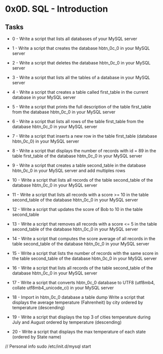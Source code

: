 # 0x0D. SQL - Introduction # 

## Tasks ##

* 0 - Write a script that lists all databases of your MySQL server

* 1 - Write a script that creates the database hbtn_0c_0 in your MySQL server

* 2 - Write a script that deletes the database hbtn_0c_0 in your MySQL server

* 3 - Write a script that lists all the tables of a database in your MySQL server

* 4 - Write a script that creates a table called first_table in the current database in your MySQL server

* 5 - Write a script that prints the full description of the table first_table from the database hbtn_0c_0 in your MySQL server

* 6 - Write a script that lists all rows of the table first_table from the database hbtn_0c_0 in your MySQL server

* 7 - Write a script that inserts a new row in the table first_table (database hbtn_0c_0) in your MySQL server

* 8 - Write a script that displays the number of records with id = 89 in the table first_table of the database hbtn_0c_0 in your MySQL server

* 9 - Write a script that creates a table second_table in the database hbtn_0c_0 in your MySQL server and add multiples rows

* 10 - Write a script that lists all records of the table second_table of the database hbtn_0c_0 in your MySQL server

* 11 - Write a script that lists all records with a score >= 10 in the table second_table of the database hbtn_0c_0 in your MySQL server

* 12 - Write a script that updates the score of Bob to 10 in the table second_table

* 13 - Write a script that removes all records with a score <= 5 in the table second_table of the database hbtn_0c_0 in your MySQL server

* 14 - Write a script that computes the score average of all records in the table second_table of the database hbtn_0c_0 in your MySQL server

* 15 - Write a script that lists the number of records with the same score in the table second_table of the database hbtn_0c_0 in your MySQL server

* 16 - Write a script that lists all records of the table second_table of the database hbtn_0c_0 in your MySQL server

* 17 - Write a script that converts hbtn_0c_0 database to UTF8 (utf8mb4, collate utf8mb4_unicode_ci) in your MySQL server

* 18 - Import in hbtn_0c_0 database a table dump
    Write a script that displays the average temperature (Fahrenheit) by city ordered by temperature (descending)

* 19 - Write a script that displays the top 3 of cities temperature during July and August ordered by temperature (descending)

* 20 - Write a script that displays the max temperature of each state (ordered by State name)


// Personal info
sudo /etc/init.d/mysql start 